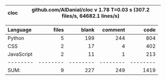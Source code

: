cloc|github.com/AlDanial/cloc v 1.78  T=0.03 s (307.2 files/s, 64682.1 lines/s)
--- | ---

Language|files|blank|comment|code
:-------|-------:|-------:|-------:|-------:
Python|5|199|244|804
CSS|2|17|4|402
JavaScript|2|11|1|213
--------|--------|--------|--------|--------
SUM:|9|227|249|1419

